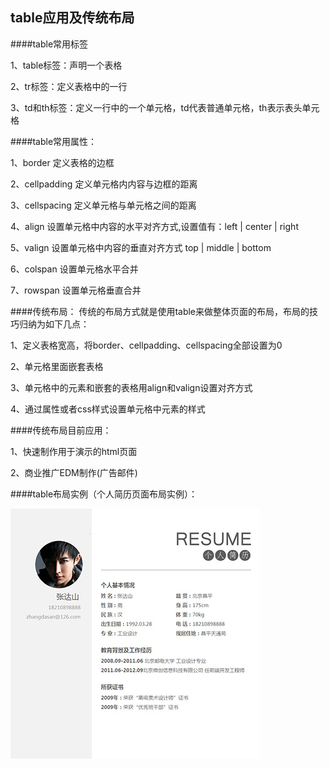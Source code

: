 ## table应用及传统布局

####table常用标签

1、table标签：声明一个表格  

2、tr标签：定义表格中的一行  

3、td和th标签：定义一行中的一个单元格，td代表普通单元格，th表示表头单元格


####table常用属性：

1、border 定义表格的边框  

2、cellpadding 定义单元格内内容与边框的距离  

3、cellspacing 定义单元格与单元格之间的距离  

4、align 设置单元格中内容的水平对齐方式,设置值有：left | center | right  

5、valign  设置单元格中内容的垂直对齐方式 top | middle | bottom  

6、colspan 设置单元格水平合并  

7、rowspan 设置单元格垂直合并



####传统布局：
传统的布局方式就是使用table来做整体页面的布局，布局的技巧归纳为如下几点：  

1、定义表格宽高，将border、cellpadding、cellspacing全部设置为0  

2、单元格里面嵌套表格  

3、单元格中的元素和嵌套的表格用align和valign设置对齐方式

4、通过属性或者css样式设置单元格中元素的样式  


####传统布局目前应用：  

1、快速制作用于演示的html页面  

2、商业推广EDM制作(广告邮件)



####table布局实例（个人简历页面布局实例）：  

![盒子模型示例图片](../images/resume.jpg)  



